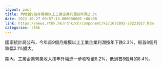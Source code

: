```yaml
---
layout: post
title: 內地首9個月規模以上工業企業利潤按年跌2.3%
date: 2022-10-27 09:57:13.000000000 +08:00
link: https://news.rthk.hk/rthk/ch/component/k2/1672893-20221027.htm
categories: rthk
---
```


國家統計局公布，今年首9個月規模以上工業企業利潤按年下跌2.3%，較首8個月跌幅2.1%擴大。

期內，工業企業營業收入按年升幅進一步收窄至8.2%，低過首8個月的8.4%。
